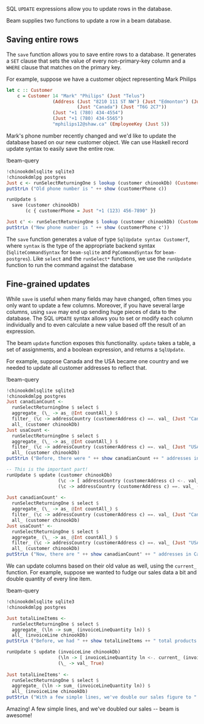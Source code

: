 SQL `UPDATE` expressions allow you to update rows in the database.

Beam supplies two functions to update a row in a beam database.

## Saving entire rows

The `save` function allows you to save entire rows to a database. It generates a
`SET` clause that sets the value of every non-primary-key column and a `WHERE`
clause that matches on the primary key.

For example, suppose we have a customer object representing Mark Philips

```haskell
let c :: Customer
    c = Customer 14 "Mark" "Philips" (Just "Telus")
                 (Address (Just "8210 111 ST NW") (Just "Edmonton") (Just "AB")
                          (Just "Canada") (Just "T6G 2C7"))
                 (Just "+1 (780) 434-4554")
                 (Just "+1 (780) 434-5565")
                 "mphilips12@shaw.ca" (EmployeeKey (Just 5))
```

Mark's phone number recently changed and we'd like to update the database based
on our new customer object. We can use Haskell record update syntax to easily
save the entire row.

!beam-query
```haskell
!chinookdmlsqlite sqlite3
!chinookdmlpg postgres
Just c <- runSelectReturningOne $ lookup (customer chinookDb) (CustomerId 14)
putStrLn ("Old phone number is " ++ show (customerPhone c))

runUpdate $
  save (customer chinookDb)
       (c { customerPhone = Just "+1 (123) 456-7890" })

Just c' <- runSelectReturningOne $ lookup (customer chinookDb) (CustomerId 14)
putStrLn ("New phone number is " ++ show (customerPhone c'))
```

The `save` function generates a value of type `SqlUpdate syntax CustomerT`,
where `syntax` is the type of the appropriate backend syntax
(`SqliteCommandSyntax` for `beam-sqlite` and `PgCommandSyntax` for
`beam-postgres`). Like `select` and the `runSelect*` functions, we use the
`runUpdate` function to run the command against the database

## Fine-grained updates

While `save` is useful when many fields may have changed, often times you only
want to update a few columns. Moreover, if you have several large columns, using
`save` may end up sending huge pieces of data to the database. The SQL `UPDATE`
syntax allows you to set or modify each column individually and to even
calculate a new value based off the result of an expression.

The beam `update` function exposes this functionality. `update` takes a table, a
set of assignments, and a boolean expression, and returns a `SqlUpdate`.

For example, suppose Canada and the USA became one country and we needed to
update all customer addresses to reflect that.

!beam-query
```haskell
!chinookdmlsqlite sqlite3
!chinookdmlpg postgres
Just canadianCount <-
  runSelectReturningOne $ select $
  aggregate_ (\_ -> as_ @Int countAll_) $
  filter_ (\c -> addressCountry (customerAddress c) ==. val_ (Just "Canada")) $
  all_ (customer chinookDb)
Just usaCount <-
  runSelectReturningOne $ select $
  aggregate_ (\_ -> as_ @Int countAll_) $
  filter_ (\c -> addressCountry (customerAddress c) ==. val_ (Just "USA")) $
  all_ (customer chinookDb)
putStrLn ("Before, there were " ++ show canadianCount ++ " addresses in Canada and " ++ show usaCount ++ " in the USA.")

-- This is the important part!
runUpdate $ update (customer chinookDb)
                   (\c -> [ addressCountry (customerAddress c) <-. val_ (Just "USA") ])
                   (\c -> addressCountry (customerAddress c) ==. val_ (Just "Canada"))
                   
Just canadianCount' <-
  runSelectReturningOne $ select $
  aggregate_ (\_ -> as_ @Int countAll_) $
  filter_ (\c -> addressCountry (customerAddress c) ==. val_ (Just "Canada")) $
  all_ (customer chinookDb)
Just usaCount' <-
  runSelectReturningOne $ select $
  aggregate_ (\_ -> as_ @Int countAll_) $
  filter_ (\c -> addressCountry (customerAddress c) ==. val_ (Just "USA")) $
  all_ (customer chinookDb)
putStrLn ("Now, there are " ++ show canadianCount' ++ " addresses in Canada and " ++ show usaCount' ++ " in the USA.")
```

We can update columns based on their old value as well, using the `current_`
function. For example, suppose we wanted to fudge our sales data a bit and double
quantity of every line item.


!beam-query
```haskell
!chinookdmlsqlite sqlite3
!chinookdmlpg postgres

Just totalLineItems <-
  runSelectReturningOne $ select $
  aggregate_ (\ln -> sum_ (invoiceLineQuantity ln)) $
  all_ (invoiceLine chinookDb)
putStrLn ("Before, we had " ++ show totalLineItems ++ " total products sold")

runUpdate $ update (invoiceLine chinookDb)
                   (\ln -> [ invoiceLineQuantity ln <-. current_ (invoiceLineQuantity ln) * 2 ])
                   (\_ -> val_ True)
                   
Just totalLineItems' <-
  runSelectReturningOne $ select $
  aggregate_ (\ln -> sum_ (invoiceLineQuantity ln)) $
  all_ (invoiceLine chinookDb)
putStrLn ("With a few simple lines, we've double our sales figure to " ++ show totalLineItems' ++ " products sold!")
```

Amazing! A few simple lines, and we've doubled our sales -- beam is awesome!

